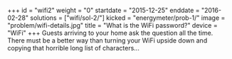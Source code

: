 +++
id = "wifi2"
weight = "0"
startdate = "2015-12-25"
enddate = "2016-02-28"
solutions = ["wifi/sol-2/"]
kicked = "energymeter/prob-1/"
image = "problem/wifi-details.jpg"
title = "What is the WiFi password?"
device = "WiFi"
+++
Guests arriving to your home ask the question all the time.<br/>
There must be a better way than turning your WiFi upside down and copying that horrible long list of characters...
